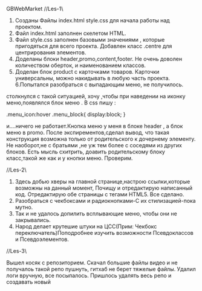 GBWebMarket
//Les-1\\
1. Созданы Файлы index.html style.css для начала работы над проектом.
2.  Файл index.html заполнен скелетом HTML.
3. Файл style.css заполнен базовыми значениями , которые пригодяться для всего проекта. Добавлен класс .centre для центрирования элементов.
4. Доделаны блоки header,promo,content,footer. Не очень доволен количеством оберток, и наименованием классов.
5. Доделан блок product с карточками товаров. Карточки универсальны, можно накидывать в любую часть проекта.
6.Попытался разобраться с выпадающим меню, не получилось.

столкнулся с такой ситуацией, хочу ,чтобы при наведении на иконку меню,появлялся блок меню . В css пишу :

.menu_icon:hover .menu_block{
display:block;
}

и....ничего не работает.Кнопка меню у меня в блоке header , а блок меню в promo.
После экспирементов,сделал вывод, что такая конструкция возможна только от родительского к дочернему элементу. Не наоборот,не с братьями ,не уж тем более с соседями из других блоков. 
    Есть мысль схитрить, доавить родительскому блоку класс,такой же как и у кнопки меню. Проверим.

//Les-2\\

1. Здесь добью хверы на главной странице,настрою ссылки,которые возможны на данный момент, Почищу и отредактирую написанный код.
Отредактирую обе страницы с тегами HTML5.
Все сделано.
2. Разобраться с чекбоксами и радиокнопками-С их стилизацией-пока мутно.
3. Так и не удалось допилить всплывающие меню, чтобы они не закрывались.
4. Народ делает крутешие штуки на ЦСС(Прим: Чекбокс переключатель)Поподробнее изучить возможности Псевдоклассов и Псевдоэлементов.

//Les-3\\

Вышел косяк с репозиторием. Скачал большие файлы видео и не получалоь такой репо пушнуть, гитхаб не берет тяжелые файлы. Удалил логи вручную, все посыпалось. Пришлось удалять весь репо и создавать новый